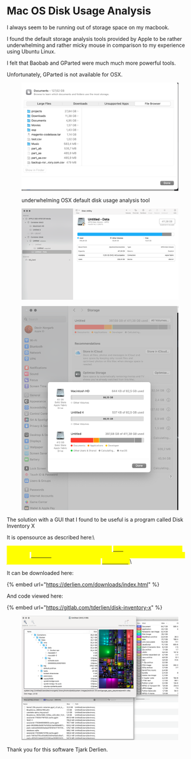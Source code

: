 # Mac OS Disk Usage Analysis

I always seem to be running out of storage space on my macbook.&#x20;

I found the default storage analysis tools provided by Apple to be rather underwhelming and rather micky mouse in comparison to my experience using Ubuntu Linux.&#x20;

I felt that Baobab and GParted were much much more powerful tools.

Unfortunately, GParted is not available for OSX. &#x20;

<figure><img src="../.gitbook/assets/2024-01-05_23-50.png" alt=""><figcaption><p>underwhelming OSX default disk usage analysis tool </p></figcaption></figure>

<figure><img src="../.gitbook/assets/2024-01-05_23-48.png" alt=""><figcaption></figcaption></figure>

<figure><img src="../.gitbook/assets/2024-01-05_23-49.png" alt=""><figcaption></figcaption></figure>



The solution with a GUI that I found to  be useful is a program called Disk Inventory X&#x20;

It is opensource as described here:\


_<mark style="color:yellow;">It is absolutely free and released under the</mark>_ [_<mark style="color:yellow;">GPL</mark>_](https://www.gnu.org/copyleft/gpl.html)_<mark style="color:yellow;">. The layout algorithm is based on</mark>_ [_<mark style="color:yellow;">KDirStat</mark>_](https://kdirstat.sourceforge.net/)_<mark style="color:yellow;">. The idea to develop this program came to me when a fellow of mine showed me his creation</mark>_ [_<mark style="color:yellow;">WinDirStat</mark>_](https://windirstat.sourceforge.net/)_<mark style="color:yellow;">.</mark>_\


It can be downloaded here:

{% embed url="https://derlien.com/downloads/index.html" %}

And code viewed here:

{% embed url="https://gitlab.com/tderlien/disk-inventory-x" %}

<figure><img src="../.gitbook/assets/2024-01-05_23-41.png" alt=""><figcaption></figcaption></figure>

Thank you for this software Tjark Derlien.&#x20;
